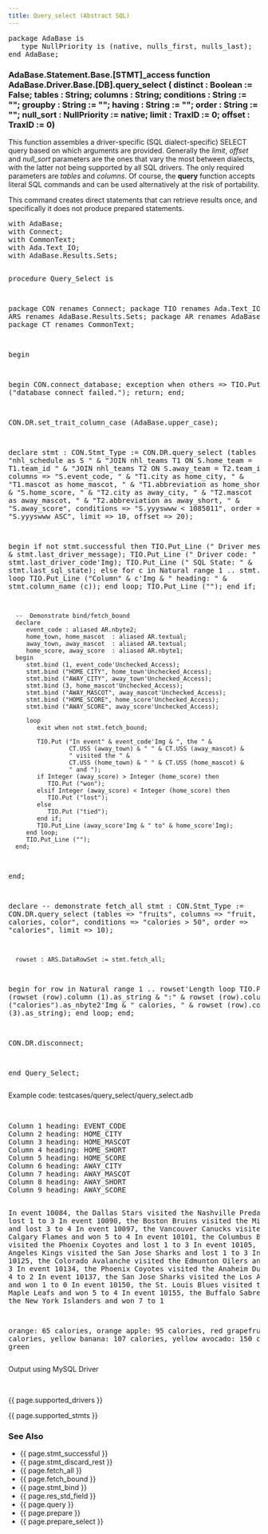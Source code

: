 ```yaml
---
title: Query_select (Abstract SQL)
---
```


<div class="leftside">
<pre class="code">
package AdaBase is
   type NullPriority is (native, nulls_first, nulls_last);
end AdaBase;
</pre>
<h3>AdaBase.Statement.Base.[STMT]_access function<br/>
AdaBase.Driver.Base.[DB].query_select  (
                          distinct    : Boolean := False;
                          tables      : String;
                          columns     : String;
                          conditions  : String := "";
                          groupby     : String := "";
                          having      : String := "";
                          order       : String := "";
                          null_sort   : NullPriority := native;
                          limit       : TraxID := 0;
                          offset      : TraxID := 0)</h3>

<p>This function assembles a driver-specific (SQL dialect-specific)
SELECT query based on which arguments are provided.  Generally the
<i>limit</i>, <i>offset</i> and <i>null_sort</i> parameters are the ones
that vary the most between dialects, with the latter not being supported
by all SQL drivers. The only required parameters are <i>tables</i>
and <i>columns</i>.  Of course, the <b>query</b> function accepts literal
SQL commands and can be used alternatively at the risk of portability.</p>
<p>This command creates direct statements that can retrieve results once,
and specifically it does not produce prepared statements.
</p>
<pre class="code">
with AdaBase;
with Connect;
with CommonText;
with Ada.Text_IO;
with AdaBase.Results.Sets;

procedure Query_Select is

   package CON renames Connect;
   package TIO renames Ada.Text_IO;
   package ARS renames AdaBase.Results.Sets;
   package AR  renames AdaBase.Results;
   package CT  renames CommonText;

begin

   begin
      CON.connect_database;
   exception
      when others =>
         TIO.Put_Line ("database connect failed.");
         return;
   end;

   CON.DR.set_trait_column_case (AdaBase.upper_case);

   declare
      stmt : CON.Stmt_Type := CON.DR.query_select
               (tables    => "nhl_schedule as S " &
                             "JOIN nhl_teams T1 ON S.home_team = T1.team_id " &
                             "JOIN nhl_teams T2 ON S.away_team = T2.team_id",
               columns    => "S.event_code, " &
                             "T1.city as home_city, " &
                             "T1.mascot as home_mascot, " &
                             "T1.abbreviation as home_short, " &
                             "S.home_score, " &
                             "T2.city as away_city, " &
                             "T2.mascot as away_mascot, " &
                             "T2.abbreviation as away_short, " &
                             "S.away_score",
               conditions => "S.yyyswww < 1085011",
               order      => "S.yyyswww ASC",
               limit      => 10,
               offset     => 20);

   begin
      if not stmt.successful then
         TIO.Put_Line ("  Driver message: " & stmt.last_driver_message);
         TIO.Put_Line ("     Driver code: " & stmt.last_driver_code'Img);
         TIO.Put_Line ("       SQL State: " & stmt.last_sql_state);
      else
         for c in Natural range 1 .. stmt.column_count loop
            TIO.Put_Line ("Column" & c'Img & " heading: " &
                          stmt.column_name (c));
         end loop;
         TIO.Put_Line ("");
      end if;

      --  Demonstrate bind/fetch_bound
      declare
         event_code : aliased AR.nbyte2;
         home_town, home_mascot  : aliased AR.textual;
         away_town, away_mascot  : aliased AR.textual;
         home_score, away_score  : aliased AR.nbyte1;
      begin
         stmt.bind (1, event_code'Unchecked_Access);
         stmt.bind ("HOME_CITY", home_town'Unchecked_Access);
         stmt.bind ("AWAY_CITY", away_town'Unchecked_Access);
         stmt.bind (3, home_mascot'Unchecked_Access);
         stmt.bind ("AWAY_MASCOT", away_mascot'Unchecked_Access);
         stmt.bind ("HOME_SCORE", home_score'Unchecked_Access);
         stmt.bind ("AWAY_SCORE", away_score'Unchecked_Access);

         loop
            exit when not stmt.fetch_bound;

            TIO.Put ("In event" & event_code'Img & ", the " &
                     CT.USS (away_town) & " " & CT.USS (away_mascot) &
                     " visited the " &
                     CT.USS (home_town) & " " & CT.USS (home_mascot) &
                     " and ");
            if Integer (away_score) > Integer (home_score) then
               TIO.Put ("won");
            elsif Integer (away_score) < Integer (home_score) then
               TIO.Put ("lost");
            else
               TIO.Put ("tied");
            end if;
            TIO.Put_Line (away_score'Img & " to" & home_score'Img);
         end loop;
         TIO.Put_Line ("");
      end;
   end;

   declare
      --  demonstrate fetch_all
      stmt : CON.Stmt_Type := CON.DR.query_select
               (tables    => "fruits",
               columns    => "fruit, calories, color",
               conditions => "calories > 50",
               order      => "calories",
               limit      => 10);

      rowset : ARS.DataRowSet := stmt.fetch_all;
   begin
      for row in Natural range 1 .. rowset'Length loop
         TIO.Put_Line (rowset (row).column (1).as_string & ":" &
                       rowset (row).column ("calories").as_nbyte2'Img &
                       " calories, " & rowset (row).column (3).as_string);
      end loop;
   end;

   CON.DR.disconnect;

end Query_Select;
</pre>
<p class="caption">Example code: testcases/query_select/query_select.adb</p>
<br/>
<pre class="output">
Column 1 heading: EVENT_CODE
Column 2 heading: HOME_CITY
Column 3 heading: HOME_MASCOT
Column 4 heading: HOME_SHORT
Column 5 heading: HOME_SCORE
Column 6 heading: AWAY_CITY
Column 7 heading: AWAY_MASCOT
Column 8 heading: AWAY_SHORT
Column 9 heading: AWAY_SCORE

In event 10084, the Dallas Stars visited the Nashville Predators and lost 1 to 3
In event 10090, the Boston Bruins visited the Minnesota Wild and lost 3 to 4
In event 10097, the Vancouver Canucks visited the Calgary Flames and won 5 to 4
In event 10101, the Columbus Blue Jackets visited the Phoenix Coyotes and lost 1 to 3
In event 10105, the Los Angeles Kings visited the San Jose Sharks and lost 1 to 3
In event 10125, the Colorado Avalanche visited the Edmunton Oilers and lost 2 to 3
In event 10134, the Phoenix Coyotes visited the Anaheim Ducks and won 4 to 2
In event 10137, the San Jose Sharks visited the Los Angeles Kings and won 1 to 0
In event 10150, the St. Louis Blues visited the Toronto Maple Leafs and won 5 to 4
In event 10155, the Buffalo Sabres visited the New York Islanders and won 7 to 1

orange: 65 calories, orange
apple: 95 calories, red
grapefruit: 100 calories, yellow
banana: 107 calories, yellow
avocado: 150 calories, green
</pre>
<p class="caption">Output using MySQL Driver</p>
<br/>
<p>{{ page.supported_drivers }}</p>
<p>{{ page.supported_stmts }}</p>
</div>
<div class="sidenav">
  <h3>See Also</h3>
  <ul>
    <li>{{ page.stmt_successful }}</li>
    <li>{{ page.stmt_discard_rest }}</li>
    <li>{{ page.fetch_all }}</li>
    <li>{{ page.fetch_bound }}</li>
    <li>{{ page.stmt_bind }}</li>
    <li>{{ page.res_std_field }}</li>
    <li>{{ page.query }}</li>
    <li>{{ page.prepare }}</li>
    <li>{{ page.prepare_select }}</li>
  </ul>
</div>
